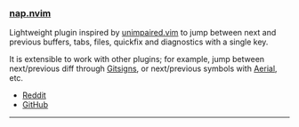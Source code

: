 <h3 id="nap.nvim">
  <a href="#nap.nvim">
    <span class="icon-text">
      <span class="icon">
        <i class="fa-solid fa-book"></i>
      </span>
    </span>
    <span>nap.nvim</span>
  </a>
</h3>

Lightweight plugin inspired by [unimpaired.vim](https://github.com/tpope/vim-unimpaired) to 
jump between next and previous buffers, tabs, files, quickfix and diagnostics with a single key.

It is extensible to work with other plugins; for example, jump between next/previous diff through
[Gitsigns](https://github.com/lewis6991/gitsigns.nvim), or next/previous symbols with
[Aerial](https://github.com/stevearc/aerial.nvim), etc.

- [Reddit](https://www.reddit.com/r/neovim/comments/10vmwse/napnvim_next_and_previous/)
- [GitHub](https://github.com/liangxianzhe/nap.nvim)

---
